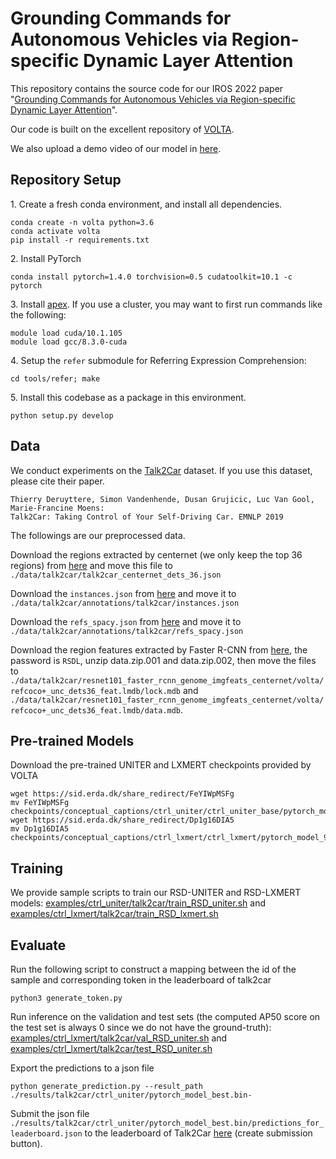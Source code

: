 # Grounding Commands for Autonomous Vehicles via Region-specific Dynamic Layer Attention

This repository contains the source code for our IROS 2022 paper "[Grounding Commands for Autonomous Vehicles via Region-specific Dynamic Layer Attention](https://arxiv.org/abs/2203.06822)". 

Our code is built on the excellent repository of [VOLTA](https://github.com/e-bug/volta).

We also upload a demo video of our model in [here](article_and_demo_video/demo_video.mp4).

## Repository Setup

1\. Create a fresh conda environment, and install all dependencies.
```text
conda create -n volta python=3.6
conda activate volta
pip install -r requirements.txt
```

2\. Install PyTorch
```text
conda install pytorch=1.4.0 torchvision=0.5 cudatoolkit=10.1 -c pytorch
```

3\. Install [apex](https://github.com/NVIDIA/apex).
If you use a cluster, you may want to first run commands like the following:
```text
module load cuda/10.1.105
module load gcc/8.3.0-cuda
```

4\. Setup the `refer` submodule for Referring Expression Comprehension:
```
cd tools/refer; make
```

5\. Install this codebase as a package in this environment.
```text
python setup.py develop
```

## Data
We conduct experiments on the [Talk2Car](https://github.com/talk2car/Talk2Car) dataset. If you use this dataset, please cite their paper. 
```
Thierry Deruyttere, Simon Vandenhende, Dusan Grujicic, Luc Van Gool, Marie-Francine Moens:
Talk2Car: Taking Control of Your Self-Driving Car. EMNLP 2019
```

The followings are our preprocessed data.

Download the regions extracted by centernet (we only keep the top 36 regions) from [here](https://www.dropbox.com/s/zlc8cv53lzqwjc0/talk2car_centernet_dets_36.json?dl=0) and move this file to `./data/talk2car/talk2car_centernet_dets_36.json`

Download the `instances.json` from [here](https://www.dropbox.com/s/neb3fhggqujs8rp/instances.json?dl=0) and move it to `./data/talk2car/annotations/talk2car/instances.json`

Download the `refs_spacy.json` from [here](https://www.dropbox.com/s/ad6okorhusz4t9c/refs_spacy.p?dl=0) and move it to `./data/talk2car/annotations/talk2car/refs_spacy.json`

Download the region features extracted by Faster R-CNN from [here](https://pan.baidu.com/s/10Jo2KQlUAV1MKRA_a22_dg), the password is `RSDL`, unzip data.zip.001 and data.zip.002, then move the files to `./data/talk2car/resnet101_faster_rcnn_genome_imgfeats_centernet/volta/refcoco+_unc_dets36_feat.lmdb/lock.mdb` and `./data/talk2car/resnet101_faster_rcnn_genome_imgfeats_centernet/volta/refcoco+_unc_dets36_feat.lmdb/data.mdb`. 

## Pre-trained Models

Download the pre-trained UNITER and LXMERT checkpoints provided by VOLTA
```
wget https://sid.erda.dk/share_redirect/FeYIWpMSFg
mv FeYIWpMSFg checkpoints/conceptual_captions/ctrl_uniter/ctrl_uniter_base/pytorch_model_9.bin
wget https://sid.erda.dk/share_redirect/Dp1g16DIA5
mv Dp1g16DIA5 checkpoints/conceptual_captions/ctrl_lxmert/ctrl_lxmert/pytorch_model_9.bin
```

## Training

We provide sample scripts to train our RSD-UNITER and RSD-LXMERT models:
[examples/ctrl_uniter/talk2car/train_RSD_uniter.sh](examples/ctrl_uniter/talk2car/train_RSD_uniter.sh) and [examples/ctrl_lxmert/talk2car/train_RSD_lxmert.sh](examples/ctrl_uniter/talk2car/train_RSD_uniter.sh)

## Evaluate
Run the following script to construct a mapping between the id of the sample and corresponding token in the leaderboard of talk2car
```
python3 generate_token.py
```
Run inference on the validation and test sets (the computed AP50 score on the test set is always 0 since we do not have the ground-truth):
[examples/ctrl_lxmert/talk2car/val_RSD_uniter.sh](examples/ctrl_uniter/talk2car/val_RSD_uniter.sh) and [examples/ctrl_lxmert/talk2car/test_RSD_uniter.sh](examples/ctrl_uniter/talk2car/test_RSD_uniter.sh)

Export the predictions to a json file
```
python generate_prediction.py --result_path ./results/talk2car/ctrl_uniter/pytorch_model_best.bin-
```

Submit the json file `./results/talk2car/ctrl_uniter/pytorch_model_best.bin/predictions_for_leaderboard.json` to the leaderboard of Talk2Car [here](https://www.aicrowd.com/challenges/eccv-2020-commands-4-autonomous-vehicles) (create submission button). 
